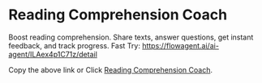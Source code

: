 # Reading Comprehension Coach
Boost reading comprehension. Share texts, answer questions, get instant feedback, and track progress.
Fast Try: https://flowagent.ai/ai-agent/ILAex4p1C71z/detail

Copy the above link or Click [Reading Comprehension Coach](https://flowagent.ai/ai-agent/ILAex4p1C71z/detail).
